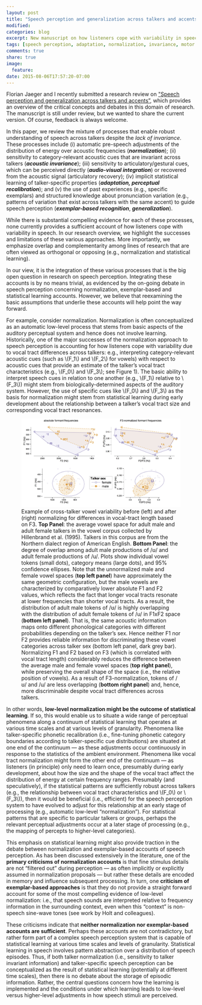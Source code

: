 ```yaml
---
layout: post
title: "Speech perception and generalization across talkers and accents"
modified:
categories: blog
excerpt: New manuscript on how listeners cope with variability in speech
tags: [speech perception, adaptation, normalization, invariance, motor theory]
comments: true
share: true
image:
  feature:
date: 2015-08-06T17:57:20-07:00
---
```


Florian Jaeger and I recently submitted a research review on ["Speech perception and
generalization across talkers and accents”](https://www.academia.edu/14122668/Speech_perception_and_generalization_across_speakers_and_accents), which provides an overview
of the critical concepts and debates in this domain of research. The
manuscript is still under review, but we wanted to share the current
version. Of course, feedback is always welcome.

In this paper, we review the mixture of processes that enable robust
understanding of speech across talkers despite the *lack of invariance*.
These processes include (i) automatic pre-speech adjustments of the
distribution of energy over acoustic frequencies (**_normalization_**); (ii)
sensitivity to category-relevant acoustic cues that are invariant across
talkers (**_acoustic invariance_**); (iii) sensitivity to
articulatory/gestural cues, which can be perceived directly
(**_audio-visual integration_**) or recovered from the acoustic signal
(articulatory recovery); (iv) implicit statistical learning of
talker-specific properties (**_adaptation, perceptual recalibration_**); and
(v) the use of past experiences (e.g., specific exemplars) and
structured knowledge about pronunciation variation (e.g., patterns of
variation that exist across talkers with the same accent) to guide
speech perception (**_exemplar-based recognition_**, **_generalization_**).

While there is substantial compelling evidence for each of these
processes, none currently provides a sufficient account of how listeners
cope with variability in speech. In our research overview, we highlight
the successes and limitations of these various approaches. More
importantly, we emphasize overlap and complementarity among lines of
research that are often viewed as orthogonal or opposing (e.g.,
normalization and statistical learning).

In our view, it is the integration of these various processes that is
the big open question in research on speech perception. Integrating
these accounts is by no means trivial, as evidenced by the on-going
debate in speech perception concerning normalization, exemplar-based and
statistical learning accounts. However, we believe that reexamining the
basic assumptions that underlie these accounts will help point the way
forward.

For example, consider normalization. Normalization is often
conceptualized as an automatic low-level process that stems from basic
aspects of the auditory perceptual system and hence does not involve
learning. Historically, one of the major successes of the normalization
approach to speech perception is accounting for how listeners cope with
variability due to vocal tract differences across talkers: e.g.,
interpreting category-relevant acoustic cues (such as \\(F_1\\) and \\(F_2\\) for
vowels) with respect to acoustic cues that provide an estimate of the
talker’s vocal tract characteristics (e.g., \\(F_0\\) and \\(F_3\\); see Figure 1). The basic
ability to interpret speech cues in relation to one another (e.g., \\(F_1\\)
relative to \\(F_3\\)) might stem from biologically-determined aspects of the
auditory system. However, the use of specific cues like \\(F_0\\) and \\(F_3\\) as the
basis for normalization might stem from statistical learning during
early development about the relationship between a talker’s vocal tract
size and corresponding vocal tract resonances.

<figure class="numbered">
	<a href="/images/vowel_space_male-vs-female.jpg"><img src="/images/vowel_space_male-vs-female.jpg" alt="image"></a>
	<figcaption>Example of cross-talker vowel variability before (left)
	and after (right) normalizing for differences in vocal-tract length
	based on F3. <b>Top Panel</b>: the average vowel space for adult male and
	adult female talkers in the vowel corpus collected by Hillenbrand et
	al. (1995). Talkers in this corpus are from the Northern dialect
	region of American English. <b>Bottom Panel</b>: the degree of overlap
	among adult male productions of /ʊ/ and adult female productions of
	/u/. Plots show individual vowel tokens (small dots), category means
	(large dots), and 95% confidence ellipses. Note that the unnormalized male and female vowel spaces (<b>top left
	panel</b>) have approximately the same geometric configuration, but the
	male vowels are characterized by comparatively lower absolute F1 and
	F2 values, which reflects the fact that longer vocal tracts resonate
	at lower frequencies than shorter vocal tracts. As a result, the
	distribution of adult male tokens of /ʊ/ is highly overlapping with
	the distribution of adult female tokens of /u/ in F1xF2 space
	(<b>bottom left panel</b>). That is, the same acoustic information maps
	onto different phonological categories with different probabilities
	depending on the talker’s sex. Hence neither F1 nor F2 provides
	reliable information for discriminating these vowel categories
	across talker sex (bottom left panel, dark grey bar). Normalizing F1
	and F2 based on F3 (which is correlated with vocal tract length)
	considerably reduces the difference between the average male and
	female vowel spaces (<b>top right panel</b>), while preserving the overall
	shape of the space (i.e., the relative position of vowels). As a
	result of F3-normalization, tokens of /ʊ/ and /u/ are less overlapping (<b>bottom right panel</b>) and, hence, more discriminable
	despite vocal tract differences across talkers.</figcaption>
</figure>

In other words, **low-level normalization might be the outcome of
statistical learning**. If so, this would enable us to situate a wide
range of perceptual phenomena along a continuum of statistical learning
that operates at various time scales and at various levels of
granularity. Phenomena like talker-specific phonetic recalibration
(i.e., fine-tuning phonetic category boundaries according to
talker-specific cue distributions) are situated at one end of the
continuum — as these adjustments occur continuously in response to the
statistics of the ambient environment. Phenomena like vocal tract
normalization might form the other end of the continuum — as listeners
(in principle) only need to learn once, presumably during early
development, about how the size and the shape of the vocal tract affect
the distribution of energy at certain frequency ranges. Presumably (and
speculatively), if the statistical patterns are sufficiently robust
across talkers (e.g., the relationship between vocal tract
characteristics and \\(F_0\\) or \\(F_3\\)), then it would be beneficial (i.e.,
efficient) for the speech perception system to have evolved to adjust
for this relationship at an early stage of processing (e.g., automatic
low-level “normalization”). For statistical patterns that are specific
to particular talkers or groups, perhaps the relevant perceptual
adjustments occur at a later stage of processing (e.g., the mapping of
percepts to higher-level categories).

This emphasis on statistical learning might also provide traction in the
debate between normalization and exemplar-based accounts of speech
perception. As has been discussed extensively in the literature, one of
the **primary criticisms of normalization accounts** is that fine stimulus
details are not “filtered out” during perception — as often implicitly
or explicitly assumed in normalization proposals — but rather these
details are encoded in memory and influence subsequent processing. In
turn, one **criticism of exemplar-based approaches** is that they do not
provide a straight forward account for some of the most compelling
evidence of low-level normalization: i.e., that speech sounds are
interpreted relative to frequency information in the surrounding
context, even when this “context” is non-speech sine-wave tones (see
work by Holt and colleagues).

These criticisms indicate that **neither normalization nor exemplar-based
accounts are sufficient**. Perhaps these accounts are not contradictory,
but rather form part of a complex speech perception system that is
capable of statistical learning at various time scales and levels of
granularity. Statistical learning in speech involves pattern abstraction
over a distribution of speech episodes. Thus, if both talker
normalization (i.e., sensitivity to talker invariant information) and
talker-specific speech perception can be conceptualized as the result of
statistical learning (potentially at different time scales), then there
is no debate about the storage of episodic information. Rather, the
central questions concern how the learning is implemented and the
conditions under which learning leads to low-level versus higher-level
adjustments in how speech stimuli are perceived.

